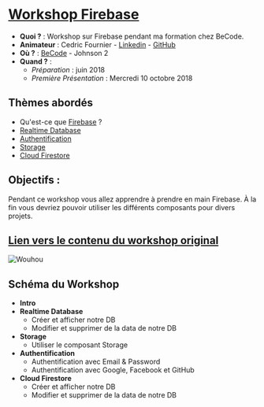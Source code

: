 # [Workshop Firebase](https://github.com/Cedric-Fournier/Becode-Workshop-Firebase)

- **Quoi ?** : Workshop sur Firebase pendant ma formation chez BeCode.
- **Animateur** : Cedric Fournier - [Linkedin](https://www.linkedin.com/in/cedric-fournier/) - [GitHub](https://github.com/Cedric-Fournier)
- **Où ?** : [BeCode](https://www.becode.org/) - Johnson 2
- **Quand ?** : 
    - *Préparation* : juin 2018
    - *Première Présentation* : Mercredi 10 octobre 2018

## Thèmes abordés
- Qu'est-ce que [Firebase](https://firebase.google.com/) ?
- [Realtime Database](https://firebase.google.com/docs/database/)
- [Authentification](https://firebase.google.com/docs/auth/)
- [Storage](https://firebase.google.com/docs/storage/)
- [Cloud Firestore](https://firebase.google.com/docs/firestore/)

## Objectifs :
Pendant ce workshop vous allez apprendre à prendre en main Firebase. À la fin vous devriez pouvoir utiliser les différents composants pour divers projets.

## [Lien vers le contenu du workshop original](https://github.com/Cedric-Fournier/Becode-Workshop-Firebase)

![Wouhou](https://media.giphy.com/media/wcgcRnkePIUPS/giphy.gif "WOOOUUUUHHHHOOOUUU")

## Schéma du Workshop

- **Intro**
- **Realtime Database**
  - Créer et afficher notre DB
  - Modifier et supprimer de la data de notre DB
- **Storage**
  - Utiliser le composant Storage
- **Authentification**
  - Authentification avec Email & Password
  - Authentification avec Google, Facebook et GitHub
- **Cloud Firestore**
  - Créer et afficher notre DB
  - Modifier et supprimer de la data de notre DB